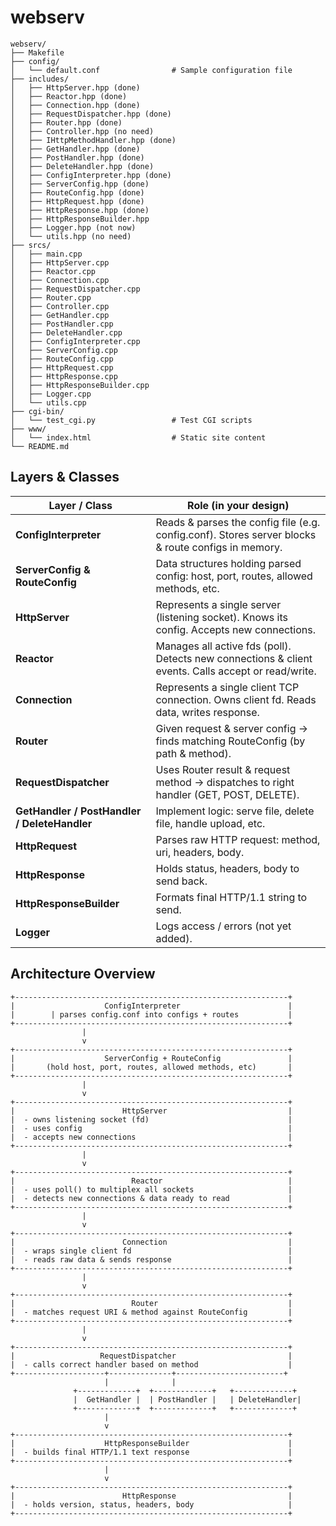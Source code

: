 # webserv

```
webserv/
├── Makefile
├── config/
│   └── default.conf                # Sample configuration file
├── includes/
│   ├── HttpServer.hpp (done)
│   ├── Reactor.hpp (done)
│   ├── Connection.hpp (done)
│   ├── RequestDispatcher.hpp (done)
│   ├── Router.hpp (done)
│   ├── Controller.hpp (no need)
│   ├── IHttpMethodHandler.hpp (done)
│   ├── GetHandler.hpp (done)
│   ├── PostHandler.hpp (done)
│   ├── DeleteHandler.hpp (done)
│   ├── ConfigInterpreter.hpp (done)
│   ├── ServerConfig.hpp (done)
│   ├── RouteConfig.hpp (done)
│   ├── HttpRequest.hpp (done)
│   ├── HttpResponse.hpp (done)
│   ├── HttpResponseBuilder.hpp
│   ├── Logger.hpp (not now)
│   └── utils.hpp (no need)
├── srcs/
│   ├── main.cpp
│   ├── HttpServer.cpp
│   ├── Reactor.cpp
│   ├── Connection.cpp
│   ├── RequestDispatcher.cpp
│   ├── Router.cpp
│   ├── Controller.cpp
│   ├── GetHandler.cpp
│   ├── PostHandler.cpp
│   ├── DeleteHandler.cpp
│   ├── ConfigInterpreter.cpp
│   ├── ServerConfig.cpp
│   ├── RouteConfig.cpp
│   ├── HttpRequest.cpp
│   ├── HttpResponse.cpp
│   ├── HttpResponseBuilder.cpp
│   ├── Logger.cpp
│   └── utils.cpp
├── cgi-bin/
│   └── test_cgi.py                 # Test CGI scripts
├── www/
│   └── index.html                  # Static site content
└── README.md
```

## Layers & Classes

| Layer / Class                                | Role (in your design)                                                                               |
| -------------------------------------------- | --------------------------------------------------------------------------------------------------- |
| **ConfigInterpreter**                        | Reads & parses the config file (e.g. config.conf). Stores server blocks & route configs in memory.  |
| **ServerConfig & RouteConfig**               | Data structures holding parsed config: host, port, routes, allowed methods, etc.                    |
| **HttpServer**                               | Represents a single server (listening socket). Knows its config. Accepts new connections.           |
| **Reactor**                                  | Manages all active fds (poll). Detects new connections & client events. Calls accept or read/write. |
| **Connection**                               | Represents a single client TCP connection. Owns client fd. Reads data, writes response.             |
| **Router**                                   | Given request & server config → finds matching RouteConfig (by path & method).                      |
| **RequestDispatcher**                        | Uses Router result & request method → dispatches to right handler (GET, POST, DELETE).              |
| **GetHandler / PostHandler / DeleteHandler** | Implement logic: serve file, delete file, handle upload, etc.                                       |
| **HttpRequest**                              | Parses raw HTTP request: method, uri, headers, body.                                                |
| **HttpResponse**                             | Holds status, headers, body to send back.                                                           |
| **HttpResponseBuilder**                      | Formats final HTTP/1.1 string to send.                                                              |
| **Logger**                                   | Logs access / errors (not yet added).                                                               |

## Architecture Overview

```
+-------------------------------------------------------------+
|                    ConfigInterpreter                        |
|        | parses config.conf into configs + routes           |
+-------------------------------------------------------------+
                |
                v
+-------------------------------------------------------------+
|                    ServerConfig + RouteConfig               |
|       (hold host, port, routes, allowed methods, etc)       |
+-------------------------------------------------------------+
                |
                v
+-------------------------------------------------------------+
|                        HttpServer                           |
|  - owns listening socket (fd)                               |
|  - uses config                                              |
|  - accepts new connections                                  |
+-------------------------------------------------------------+
                |
                v
+-------------------------------------------------------------+
|                          Reactor                            |
|  - uses poll() to multiplex all sockets                     |
|  - detects new connections & data ready to read             |
+-------------------------------------------------------------+
                |
                v
+-------------------------------------------------------------+
|                        Connection                           |
|  - wraps single client fd                                   |
|  - reads raw data & sends response                          |
+-------------------------------------------------------------+
                |
                v
+-------------------------------------------------------------+
|                          Router                             |
|  - matches request URI & method against RouteConfig         |
+-------------------------------------------------------------+
                |
                v
+-------------------------------------------------------------+
|                   RequestDispatcher                         |
|  - calls correct handler based on method                    |
+--------------------+--------------+------------------------+
                     |              |
              +-------------+  +-------------+   +-------------+
              |  GetHandler |  | PostHandler |   | DeleteHandler|
              +-------------+  +-------------+   +-------------+
                     |
                     v
+-------------------------------------------------------------+
|                    HttpResponseBuilder                      |
|  - builds final HTTP/1.1 text response                      |
+-------------------------------------------------------------+
                     |
                     v
+-------------------------------------------------------------+
|                        HttpResponse                         |
|  - holds version, status, headers, body                     |
+-------------------------------------------------------------+
```

